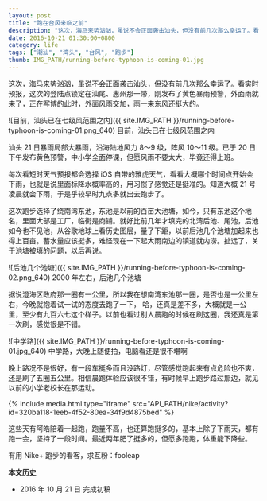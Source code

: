```yaml
---
layout: post
title: "跑在台风来临之前"
description: "这次，海马来势汹汹，虽说不会正面袭击汕头，但没有前几次那么幸运了。看实时预报，这次的登陆点锁定在汕尾、惠阳那一带，刚发布了黄色暴雨预警，外面雨就来了，正在写博的此时，外面风雨交加，雨一来东风还挺大的。"
date: 2016-10-21 01:30:00+0800
category: life
tags: ["潮汕", "湾头", "台风", "跑步"]
thumb: IMG_PATH/running-before-typhoon-is-coming-01.jpg
---
```


这次，海马来势汹汹，虽说不会正面袭击汕头，但没有前几次那么幸运了。看实时预报，这次的登陆点锁定在汕尾、惠州那一带，刚发布了黄色暴雨预警，外面雨就来了，正在写博的此时，外面风雨交加，雨一来东风还挺大的。

![目前，汕头已在七级风范围之内]({{ site.IMG_PATH }}/running-before-typhoon-is-coming-01.png_640)
目前，汕头已在七级风范围之内

汕头 21 日暴雨局部大暴雨，沿海陆地风力 8～9 级，阵风 10～11 级。已于 20 日下午发布黄色预警，中小学全面停课，但愿风雨不要太大，毕竟还得上班。

每次看短时天气预报都会选择 iOS 自带的雅虎天气，看看大概哪个时间点开始会下雨，也就是说里面标降水概率高的，用习惯了感觉还是挺准的。知道大概 21 号凌晨就会下雨，于是乎较早时九点多就出去跑步了。

这次跑步选择了绕南湾东池，东池是以前的百亩大池塘，如今，只有东池这个地名，里面大部是工厂，临街是商铺。就好比前几年才填完的北湾后池、尾池，后池如今也不见池，从谷歌地球上看历史图层，量了下距，以前后池几个池塘加起来也得上百亩。蓄水量应该挺多，难怪现在一下起大雨南边的镇道就内涝。扯远了，关于池塘被填的问题，以后再说。

![后池几个池塘]({{ site.IMG_PATH }}/running-before-typhoon-is-coming-02.png_640)
2000 年左右，后池几个池塘

据说澄海区政府那一圈有一公里，所以我在想南湾东池那一圈，是否也是一公里左右，今晚就抱着试一试的态度去跑了一下， 哈，还真是差不多，大概就是一公里，至少有九百六七这个样子。以前也看过别人晨跑的时候在刷这圈，我还真是第一次刷，感觉很是不错。

![中学路]({{ site.IMG_PATH }}/running-before-typhoon-is-coming-01.jpg_640)
中学路，大晚上随便拍，电脑看还是很不堪啊

晚上路况不是很好，有一段车挺多而且没路灯，尽管感觉跑起来有点危险也不爽，还是刷了五圈五公里。相信晨跑体验应该很不错，有时候早上跑步路过那边，就见以前的小学老校长在那运动。

{% include media.html type="iframe" src="API_PATH/nike/activity?id=320ba118-1eeb-4f52-80ea-34f9d4875bed" %}

这些天有阿皓陪着一起跑，跑量不高，也还算跑挺多的，基本上除了下雨天，都有跑一会，坚持了一段时间。最近两年肥了挺多的，但愿多跑跑，体重能下降些。

有用 Nike+ 跑步的看客，求互粉：fooleap

**本文历史**

* 2016 年 10 月 21 日 完成初稿
